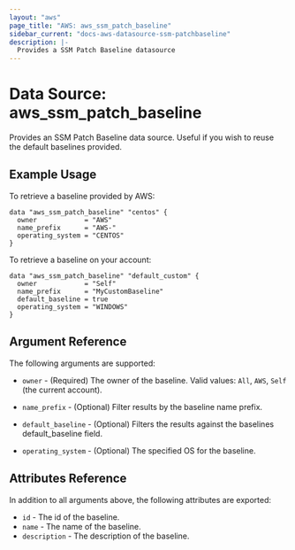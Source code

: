 ```yaml
---
layout: "aws"
page_title: "AWS: aws_ssm_patch_baseline"
sidebar_current: "docs-aws-datasource-ssm-patchbaseline"
description: |-
  Provides a SSM Patch Baseline datasource
---
```


# Data Source: aws_ssm_patch_baseline

Provides an SSM Patch Baseline data source. Useful if you wish to reuse the default baselines provided.

## Example Usage

To retrieve a baseline provided by AWS:

```hcl
data "aws_ssm_patch_baseline" "centos" {
  owner            = "AWS"
  name_prefix      = "AWS-"
  operating_system = "CENTOS"
}
```

To retrieve a baseline on your account:

```hcl
data "aws_ssm_patch_baseline" "default_custom" {
  owner            = "Self"
  name_prefix      = "MyCustomBaseline"
  default_baseline = true
  operating_system = "WINDOWS"
}
```

## Argument Reference

The following arguments are supported:

* `owner` - (Required) The owner of the baseline. Valid values: `All`, `AWS`, `Self` (the current account).

* `name_prefix` - (Optional) Filter results by the baseline name prefix.

* `default_baseline` - (Optional) Filters the results against the baselines default_baseline field.

* `operating_system` - (Optional) The specified OS for the baseline.

## Attributes Reference

In addition to all arguments above, the following attributes are exported:

* `id` - The id of the baseline.
* `name` - The name of the baseline.
* `description` - The description of the baseline.
